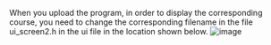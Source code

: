 When you upload the program, in order to display the corresponding course, you need to change the corresponding filename in the file ui_screen2.h in the ui file in the location shown below.
![image](https://github.com/user-attachments/assets/44b99ed1-343e-43fa-ae8d-66386da1dd9e)
